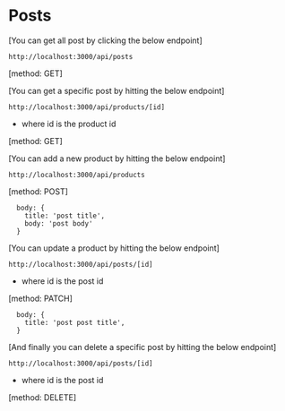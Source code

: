 # Posts

[You can get all post by clicking the below endpoint]

```
http://localhost:3000/api/posts
```

[method: GET]

[You can get a specific post by hitting the below endpoint]

```
http://localhost:3000/api/products/[id]
```

- where id is the product id

[method: GET]

[You can add a new product by hitting the below endpoint]

```
http://localhost:3000/api/products
```

[method: POST]

```
  body: {
    title: 'post title',
    body: 'post body'
  }
```

[You can update a product by hitting the below endpoint]

```
http://localhost:3000/api/posts/[id]
```
- where id is the post id

[method: PATCH]

```
  body: {
    title: 'post post title',
  }
```

[And finally you can delete a specific post by hitting the below endpoint]

```
http://localhost:3000/api/posts/[id]
```
- where id is the post id

[method: DELETE]
